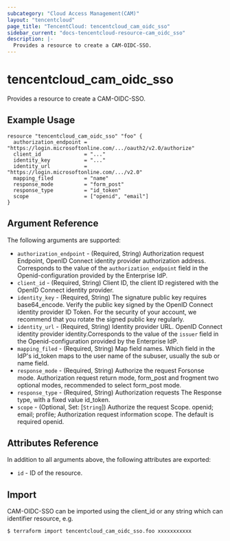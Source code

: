 ```yaml
---
subcategory: "Cloud Access Management(CAM)"
layout: "tencentcloud"
page_title: "TencentCloud: tencentcloud_cam_oidc_sso"
sidebar_current: "docs-tencentcloud-resource-cam_oidc_sso"
description: |-
  Provides a resource to create a CAM-OIDC-SSO.
---
```


# tencentcloud_cam_oidc_sso

Provides a resource to create a CAM-OIDC-SSO.

## Example Usage

```hcl
resource "tencentcloud_cam_oidc_sso" "foo" {
  authorization_endpoint = "https://login.microsoftonline.com/.../oauth2/v2.0/authorize"
  client_id              = "..."
  identity_key           = "..."
  identity_url           = "https://login.microsoftonline.com/.../v2.0"
  mapping_filed          = "name"
  response_mode          = "form_post"
  response_type          = "id_token"
  scope                  = ["openid", "email"]
}
```

## Argument Reference

The following arguments are supported:

* `authorization_endpoint` - (Required, String) Authorization request Endpoint, OpenID Connect identity provider authorization address. Corresponds to the value of the `authorization_endpoint` field in the Openid-configuration provided by the Enterprise IdP.
* `client_id` - (Required, String) Client ID, the client ID registered with the OpenID Connect identity provider.
* `identity_key` - (Required, String) The signature public key requires base64_encode. Verify the public key signed by the OpenID Connect identity provider ID Token. For the security of your account, we recommend that you rotate the signed public key regularly.
* `identity_url` - (Required, String) Identity provider URL. OpenID Connect identity provider identity.Corresponds to the value of the `issuer` field in the Openid-configuration provided by the Enterprise IdP.
* `mapping_filed` - (Required, String) Map field names. Which field in the IdP's id_token maps to the user name of the subuser, usually the sub or name field.
* `response_mode` - (Required, String) Authorize the request Forsonse mode. Authorization request return mode, form_post and frogment two optional modes, recommended to select form_post mode.
* `response_type` - (Required, String) Authorization requests The Response type, with a fixed value id_token.
* `scope` - (Optional, Set: [`String`]) Authorize the request Scope. openid; email; profile; Authorization request information scope. The default is required openid.

## Attributes Reference

In addition to all arguments above, the following attributes are exported:

* `id` - ID of the resource.




## Import

CAM-OIDC-SSO can be imported using the client_id or any string which can identifier resource, e.g.

```
$ terraform import tencentcloud_cam_oidc_sso.foo xxxxxxxxxxx
```


